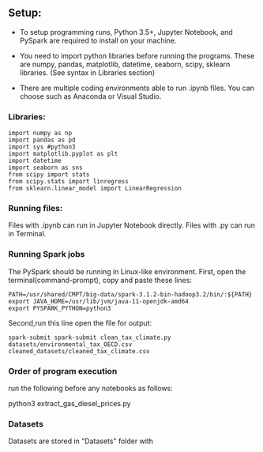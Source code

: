 ## Setup:

- To setup programming runs, Python 3.5+, Jupyter Notebook, and PySpark are required to install on your machine.
- You need to import python libraries before running the programs. These are numpy, pandas, matplotlib, datetime, seaborn, scipy, sklearn libraries. (See syntax in Libraries section)

- There are multiple coding environments able to run .ipynb files. You can choose such as Anaconda or Visual Studio.


### Libraries:

```
import numpy as np
import pandas as pd
import sys #python3 
import matplotlib.pyplot as plt
import datetime
import seaborn as sns
from scipy import stats
from scipy.stats import linregress
from sklearn.linear_model import LinearRegression
```

### Running files:

Files with .ipynb can run in Jupyter Notebook directly. Files with .py can run in Terminal.


### Running Spark jobs
The PySpark should be running in Linux-like environment. First, open the terminal(command-prompt), copy and paste these lines:

```
PATH=/usr/shared/CMPT/big-data/spark-3.1.2-bin-hadoop3.2/bin/:${PATH}
export JAVA_HOME=/usr/lib/jvm/java-11-openjdk-amd64
export PYSPARK_PYTHON=python3
```

Second,run this line open the file for output:

```
spark-submit spark-submit clean_tax_climate.py datasets/environmental_tax_OECD.csv cleaned_datasets/cleaned_tax_climate.csv
```

### Order of program execution
run the following before any notebooks as follows:

python3 extract_gas_diesel_prices.py



### Datasets
Datasets are stored in "Datasets" folder with